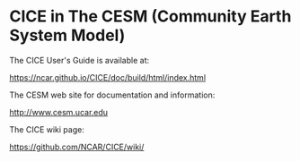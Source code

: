 # CICE in The CESM (Community Earth System Model) 

The CICE User's Guide is available at:

https://ncar.github.io/CICE/doc/build/html/index.html


The CESM web site for documentation and information:

http://www.cesm.ucar.edu


The CICE wiki page:

https://github.com/NCAR/CICE/wiki/
